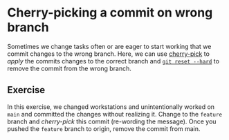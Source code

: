# Cherry-picking a commit on wrong branch

Sometimes we change tasks often or are eager to start working that we commit changes to the wrong branch. Here, we can use [cherry-pick](https://git-scm.com/docs/git-cherry-pick) to _apply_ the commits changes to the correct branch and [`git reset --hard`](https://git-scm.com/docs/git-reset#Documentation/git-reset.txt---hard) to remove the commit from the wrong branch.

## Exercise

In this exercise, we changed workstations and unintentionally worked on `main` and committed the changes without realizing it. Change to the `feature` branch and _cherry-pick_ this commit (re-wording the message). Once you pushed the `feature` branch to origin, remove the commit from main.

